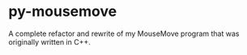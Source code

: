 # py-mousemove
 A complete refactor and rewrite of my MouseMove program that was originally written in C++.
